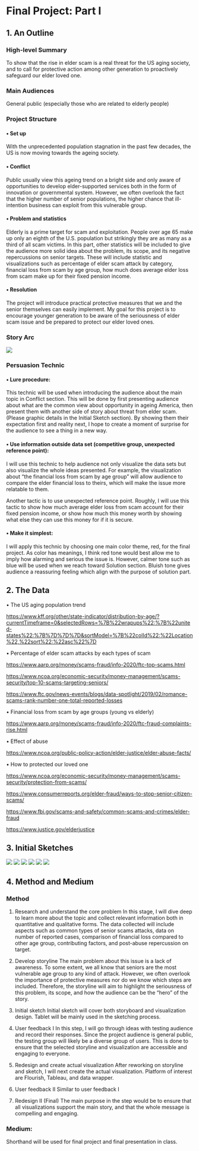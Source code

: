 # Final Project: Part I

## 1. An Outline

###	High-level Summary
To show that the rise in elder scam is a real threat for the US aging society, and to call for protective action among other generation to proactively safeguard our elder loved one. 

###	Main Audiences
General public (especially those who are related to elderly people)

### Project Structure
#### •	  Set up
With the unprecedented population stagnation in the past few decades, the US is now moving towards the ageing society.

#### •	  Conflict
Public usually view this ageing trend on a bright side and only aware of opportunities to develop elder-supported services both in the form of innovation or governmental system. However, we often overlook the fact that the higher number of senior populations, the higher chance that ill-intention business can exploit from this vulnerable group. 

#### •	  Problem and statistics
Elderly is a prime target for scam and exploitation. People over age 65 make up only an eighth of the U.S. population but strikingly they are as many as a third of all scam victims. In this part, other statistics will be included to give the audience more solid idea about the problem, its scope, and its negative repercussions on senior targets. These will include statistic and visualizations such as percentage of elder scam attack by category, financial loss from scam by age group, how much does average elder loss from scam make up for their fixed pension income. 

#### •	  Resolution
The project will introduce practical protective measures that we and the senior themselves can easily implement. My goal for this project is to encourage younger generation to be aware of the seriousness of elder scam issue and be prepared to protect our elder loved ones. 

### Story Arc

![](/1.png)

### Persuasion Technic 
#### •		Lure procedure: 
This technic will be used when introducing the audience about the main topic in Conflict section. This will be done by first presenting audience about what are the common view about opportunity in ageing America, then present them with another side of story about threat from elder scam. (Please graphic details in the Initial Sketch section). By showing them their expectation first and reality next, I hope to create a moment of surprise for the audience to see a thing in a new way. 

#### •		Use information outside data set (competitive group, unexpected reference point): 
I will use this technic to help audience not only visualize the data sets but also visualize the whole ideas presented. For example, the visualization about “the financial loss from scam by age group” will allow audience to compare the elder financial loss to theirs, which will make the issue more relatable to them. 

Another tactic is to use unexpected reference point. Roughly, I will use this tactic to show how much average elder loss from scam account for their fixed pension income, or show how much this money worth by showing what else they can use this money for if it is secure. 

#### •		Make it simplest: 
I will apply this technic by choosing one main color theme, red, for the final project. As color has meanings, I think red tone would best allow me to imply how alarming and serious the issue is. However, calmer tone such as blue will be used when we reach toward Solution section. Bluish tone gives audience a reassuring feeling which align with the purpose of solution part. 


## 2. The Data

•		 The US aging population trend 

https://www.kff.org/other/state-indicator/distribution-by-age/?currentTimeframe=0&selectedRows=%7B%22wrapups%22:%7B%22united-states%22:%7B%7D%7D%7D&sortModel=%7B%22colId%22:%22Location%22,%22sort%22:%22asc%22%7D  

•		 Percentage of elder scam attacks by each types of scam

https://www.aarp.org/money/scams-fraud/info-2020/ftc-top-scams.html

https://www.ncoa.org/economic-security/money-management/scams-security/top-10-scams-targeting-seniors/

https://www.ftc.gov/news-events/blogs/data-spotlight/2019/02/romance-scams-rank-number-one-total-reported-losses

•		 Financial loss from scam by age groups (young vs elderly) 

https://www.aarp.org/money/scams-fraud/info-2020/ftc-fraud-complaints-rise.html


•		 Effect of abuse

https://www.ncoa.org/public-policy-action/elder-justice/elder-abuse-facts/

•		 How to protected our loved one

https://www.ncoa.org/economic-security/money-management/scams-security/protection-from-scams/

https://www.consumerreports.org/elder-fraud/ways-to-stop-senior-citizen-scams/

https://www.fbi.gov/scams-and-safety/common-scams-and-crimes/elder-fraud

https://www.justice.gov/elderjustice



## 3. Initial Sketches

![](/2.png)
![](/3.png)
![](/4.png)
![](/5.png)
![](/6.png)
![](/7.png)


## 4. Method and Medium

### Method

1.	Research and understand the core problem
In this stage, I will dive deep to learn more about the topic and collect relevant information both in quantitative and qualitative forms. The data collected will include aspects such as common types of senior scams attacks, data on number of reported cases, comparison of financial loss compared to other age group, contributing factors, and post-abuse repercussion on target. 

2.	Develop storyline 
The main problem about this issue is a lack of awareness. To some extent, we all know that seniors are the most vulnerable age group to any kind of attack.  However, we often overlook the importance of protective measures nor do we know which steps are included. Therefore, the storyline will aim to highlight the seriousness of this problem, its scope, and how the audience can be the “hero” of the story. 

3.	Initial sketch 
Initial sketch will cover both storyboard and visualization design.  Tablet will be mainly used in the sketching process.

4.	User feedback I
In this step, I will go through ideas with testing audience and record their responses. Since the project audience is general public, the testing group will likely be a diverse group of users. This is done to ensure that the selected storyline and visualization are accessible and engaging to everyone. 

5.	Redesign and create actual visualization
After reworking on storyline and sketch, I will next create the actual visualization. Platform of interest are Flourish, Tableau, and data wrapper. 

6.	User feedback II
Similar to user feedback I

7.	Redesign II (Final)
The main purpose in the step would be to ensure that all visualizations support the main story, and that the whole message is compelling and engaging. 

### Medium:
Shorthand will be used for final project and final presentation in class.

